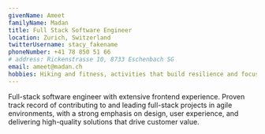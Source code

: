 ```yaml
---
givenName: Ameet
familyName: Madan
title: Full Stack Software Engineer
location: Zurich, Switzerland
twitterUsername: stacy_fakename
phoneNumber: +41 78 850 51 66
# address: Rickenstrasse 10, 8733 Eschenbach SG
email: ameet@madan.ch
hobbies: Hiking and fitness, activities that build resilience and focus, which I apply in my work.
---
```


Full-stack software engineer with extensive frontend experience. Proven track record of contributing to and leading full-stack projects in agile environments, with a strong emphasis on design, user experience, and delivering high-quality solutions that drive customer value.
